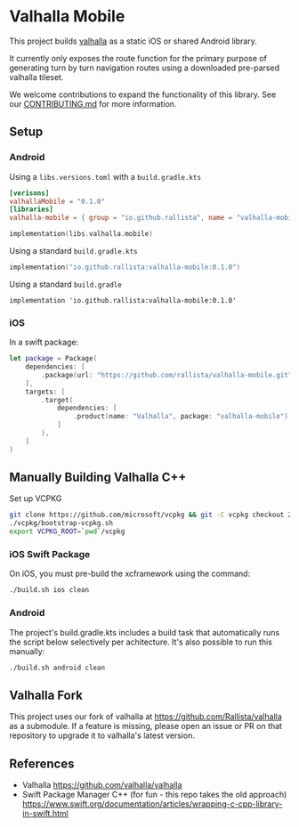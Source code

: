 # Valhalla Mobile

This project builds [valhalla](https://github.com/valhalla/valhalla) as a static iOS or shared Android library.

It currently only exposes the route function for the primary purpose of generating turn by turn navigation routes
using a downloaded pre-parsed valhalla tileset.

We welcome contributions to expand the functionality of this library. See our [CONTRIBUTING.md](CONTRIBUTING.md)
for more information.

## Setup

### Android

Using a `libs.versions.toml` with a `build.gradle.kts`

```toml
[verisons]
valhallaMobile = "0.1.0"
[libraries]
valhalla-mobile = { group = "io.github.rallista", name = "valhalla-mobile", version.ref = "valhallaMobile" }
```

```kts
implementation(libs.valhalla.mobile)
```

Using a standard `build.gradle.kts`

```kts
implementation("io.github.rallista:valhalla-mobile:0.1.0")
```

Using a standard `build.gradle`

```
implementation 'io.github.rallista:valhalla-mobile:0.1.0'
```

### iOS

In a swift package:

```swift
let package = Package(
    dependencies: [
        .package(url: "https://github.com/rallista/valhalla-mobile.git", from: "0.1.0"),
    ],
    targets: [
        .target(
            dependencies: [
                .product(name: "Valhalla", package: "valhalla-mobile")
            ]
        ),
    ]
)
```

## Manually Building Valhalla C++

Set up VCPKG

```sh
git clone https://github.com/microsoft/vcpkg && git -C vcpkg checkout 2024.09.23
./vcpkg/bootstrap-vcpkg.sh
export VCPKG_ROOT=`pwd`/vcpkg
```

### iOS Swift Package

On iOS, you must pre-build the xcframework using the command:

```sh
./build.sh ios clean
```

### Android

The project's build.gradle.kts includes a build task that automatically runs the script below selectively per achitecture.
It's also possible to run this manually:

```sh
./build.sh android clean
```

## Valhalla Fork

This project uses our fork of valhalla at <https://github.com/Rallista/valhalla> as a submodule. If a feature is missing, please
open an issue or PR on that repository to upgrade it to valhalla's latest version.

## References

- Valhalla <https://github.com/valhalla/valhalla>
- Swift Package Manager C++ (for fun - this repo takes the old approach) <https://www.swift.org/documentation/articles/wrapping-c-cpp-library-in-swift.html>
